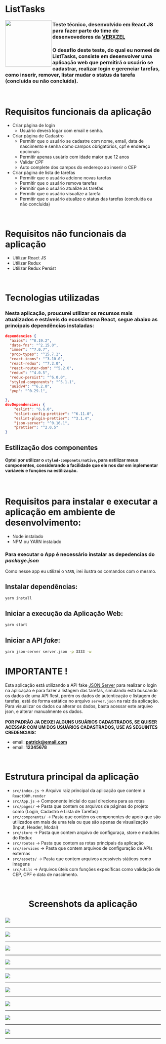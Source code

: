 

# **ListTasks**

<img align="left" height="150px" src="src/assets/images/logo.svg">

### Teste técnico, desenvolvido em React JS para fazer parte do time de desenvovedores da [VERXZEL](https://pt-br.reactjs.org/) 
### O desafio deste teste, do qual eu nomeei de **ListTasks**, consiste em desenvolver uma aplicação web que permitirá o usuário se cadastrar, realizar login e gerenciar tarefas, como inserir, remover, listar mudar o status da tarefa (concluída ou não concluída). 


</br>


# Requisitos funcionais da aplicação

* Criar página de login
  * Usuário deverá logar com email e senha.
* Criar página de Cadastro
  * Permitir que o usuário se cadastre com nome, email, data de nascimento e senha como
  campos obrigatórios, cpf e endereço opcionais
  * Permitir apenas usuário com idade maior que 12 anos
  * Validar CPF
  * Auto complete dos campos do endereço ao inserir o CEP
* Criar página de lista de tarefas
  * Permitir que o usuário adcione novas tarefas
  * Permitir que o usuário remova tarefas
  * Permitir que o usuário atualize as tarefas
  * Permitir que o usuário visualize a tarefa
  * Permitir que o usuário atualize o status das tarefas (concluida ou não concluida)
  
<br>

# Requisitos não funcionais da aplicação

* Utilizar React JS
* Utilizar Redux
* Utilizar Redux Persist

<br>

# Tecnologias utilizadas


### Nesta aplicação, proucurei utilizar os recursos mais atualizados e estáveis do ecossistema React, segue abaixo as principais dependências instaladas:


````JSON
dependencies {
  "axios": "^0.19.2",
  "date-fns": "^2.15.0",
  "immer": "^7.0.7",
  "prop-types": "^15.7.2",
  "react-icons": "^3.10.0",
  "react-redux": "^7.2.0",
  "react-router-dom": "^5.2.0",
  "redux": "^4.0.5",
  "redux-persist": "^6.0.0",
  "styled-components": "^5.1.1",
  "uuidv4": "^6.2.0",
  "yup": "^0.29.1",

},
devDependencies: {
    "eslint": "6.6.0",
    "eslint-config-prettier": "^6.11.0",
    "eslint-plugin-prettier": "^3.1.4",
    "json-server": "^0.16.1",
    "prettier": "^2.0.5"
}

````

  ## Estilização dos componentes

 #### Optei por utilizar o `styled-componets/native`, para estilizar meus componentes, considerando a facilidade que ele nos dar em inplementar variáveis e funções na estilização.

<br>


# **Requisitos para instalar e executar a aplicação em ambiente de desenvolvimento:**

  * Node instalado
  * NPM ou YARN instalado

### Para executar o App é necessário instalar as depedencias do _package.json_
  Como nesse app eu utilizei o `YARN`, irei ilustra os comandos com o mesmo.

## Instalar dependências:
```bash
yarn install
```
## Iniciar a execução da Aplicação Web:
```bash
yarn start
```
## Iniciar a API _fake_:
```bash
yarn json-server server.json -p 3333 -w 
```
# **IMPORTANTE !**

  Esta aplicação está utilizando a API fake [JSON Server](https://github.com/typicode/json-server) para realizar o login na aplicação e para fazer a listagem das tarefas, simulando está buscando os dados de uma API Rest, porém os dados de autenticação e listagem de tarefas, está de forma estática no arquivo `server.json` na raiz da aplicação. Para visualizar os dados ou alterar os dados, basta acessar este arquivo json, e alterar manualmente os dados. 
  <br>
  <br>
  **POR PADRÃO JA DEIXEI ALGUNS USUÁRIOS CADASTRADOS, SE QUISER ACESSAR COM UM DOS USUÁRIOS CADASTRADOS, USE AS SEGUINTES CREDENCIAIS:**
  
  * email: **patrick@email.com**     
  * email: **12345678**     

</br>

# Estrutura principal da aplicação
- `src/index.js` -> Arquivo raiz principal da aplicação que contem o `ReactDOM.render`
- `src/App.js` -> Componente inicial do qual direciona para as rotas
- `src/pages/` -> Pasta que contem os arquivos de páginas do projeto como (Login, Cadastro e Lista de Tarefas)
- `src/components/` -> Pasta que contém os componentes de apoio que são utilizados em mais de uma tela ou que são apenas de visualização (Input, Header, Modal)
- `src/store` -> Pasta que contem arquivo de configuraça, store e modules do Redux
- `src/routes` -> Pasta que contem as rotas principais da aplicação
- `src/services` -> Pasta que contem arquivos de configuração de APIs externas
- `src/assets/` -> Pasta que contem arquivos acessiveis státicos como imagens 
- `src/utils` -> Arquivos úteis com funções expecíficas como validação de CEP, CPF e data de nascimento.
  
</br>

<h1 align="center">

 **Screenshots da aplicação**

</h1>

<img align="center" src="src/assets/screenShots/screen01.png">

---

<img align="center" src="src/assets/screenShots/screen02.png">

---

<img align="center" src="src/assets/screenShots/screen03.png">

---

<img align="center" src="src/assets/screenShots/screen04.png">

---

<img align="center" src="src/assets/screenShots/screen05.png">

---

<img align="center" src="src/assets/screenShots/screen06.png">

---

<img align="center" src="src/assets/screenShots/screen07.png">

---

<img align="center" src="src/assets/screenShots/screen08.png">

---

<img align="center" src="src/assets/screenShots/screen09.png">

---

